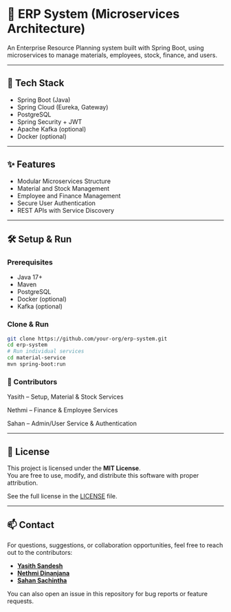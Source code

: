 # 🏢 ERP System (Microservices Architecture)

An Enterprise Resource Planning system built with Spring Boot, using microservices to manage materials, employees, stock, finance, and users.

---

## 🚀 Tech Stack

- Spring Boot (Java)
- Spring Cloud (Eureka, Gateway)
- PostgreSQL
- Spring Security + JWT
- Apache Kafka (optional)
- Docker (optional)

---

## ✨ Features

- Modular Microservices Structure
- Material and Stock Management
- Employee and Finance Management
- Secure User Authentication
- REST APIs with Service Discovery

---

## 🛠️ Setup & Run

### Prerequisites
- Java 17+
- Maven
- PostgreSQL
- Docker (optional)
- Kafka (optional)

### Clone & Run

```bash
git clone https://github.com/your-org/erp-system.git
cd erp-system
# Run individual services
cd material-service
mvn spring-boot:run
```

### 👥 Contributors

Yasith – Setup, Material & Stock Services

Nethmi – Finance & Employee Services

Sahan – Admin/User Service & Authentication

---

## 📄 License

This project is licensed under the **MIT License**.  
You are free to use, modify, and distribute this software with proper attribution.

See the full license in the [LICENSE](./LICENSE) file.

---

## 📫 Contact

For questions, suggestions, or collaboration opportunities, feel free to reach out to the contributors:

- [**Yasith Sandesh**](https://github.com/yasithsandesh) 
- [**Nethmi Dinanjana**](https://github.com/nethmidinanjana)
- [**Sahan Sachintha**](https://github.com/ks-official-Sahan)

You can also open an issue in this repository for bug reports or feature requests.


